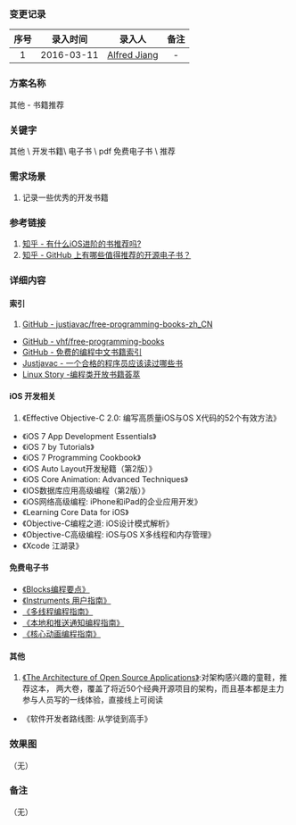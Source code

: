 ### 变更记录

| 序号 | 录入时间 | 录入人 | 备注 |
|:--------:|:--------:|:--------:|:--------:|
| 1 | 2016-03-11 | [Alfred Jiang](https://github.com/viktyz) | - |

### 方案名称

其他 - 书籍推荐

### 关键字

其他 \ 开发书籍\ 电子书 \ pdf 免费电子书 \ 推荐 

### 需求场景

1. 记录一些优秀的开发书籍

### 参考链接

1. [知乎 - 有什么iOS进阶的书推荐吗?](http://www.zhihu.com/question/28491905?sort=created)
2. [知乎 - GitHub 上有哪些值得推荐的开源电子书？](https://www.zhihu.com/question/38836382/answer/79794319?hmsr=toutiao.io&utm_medium=toutiao.io&utm_source=toutiao.io)

### 详细内容

#### 索引

1. [GitHub - justjavac/free-programming-books-zh_CN](https://github.com/justjavac/free-programming-books-zh_CN/blob/master/what-non-programming-books-should-programmers-read.md)
* [GitHub - vhf/free-programming-books](https://github.com/vhf/free-programming-books/blob/master/free-programming-books-zh.md)
* [GitHub - 免费的编程中文书籍索引](https://github.com/justjavac/free-programming-books-zh_CN#python)
* [Justjavac - 一个合格的程序员应该读过哪些书](http://justjavac.com/other/2012/05/15/qualified-programmer-should-read-what-books.html)
* [Linux Story -编程类开放书籍荟萃](https://linuxstory.org/free-chinese-programming-books/)

#### iOS 开发相关

1. 《Effective Objective-C 2.0: 编写高质量iOS与OS X代码的52个有效方法》
* 《iOS 7 App Development Essentials》
* 《iOS 7 by Tutorials》
* 《iOS 7 Programming Cookbook》
* 《iOS Auto Layout开发秘籍（第2版）》
* 《iOS Core Animation: Advanced Techniques》
* 《IOS数据库应用高级编程（第2版）》
* 《iOS网络高级编程: iPhone和iPad的企业应用开发》
* 《Learning Core Data for iOS》
* 《Objective-C编程之道: iOS设计模式解析》
* 《Objective-C高级编程: iOS与OS X多线程和内存管理》
* 《Xcode 江湖录》

#### 免费电子书

* [《Blocks编程要点》](https://viktyz.github.io/_others/ebooks/ebooks/CN_Blocks_Programming_Topics.html)
* [《Instruments 用户指南》](https://viktyz.github.io/_others/ebooks/ebooks/CN_Instruments_User_Guide.html)
* [《多线程编程指南》](https://viktyz.github.io/_others/ebooks/ebooks/CN_Threading_Programming_Guide.html)
* [《本地和推送通知编程指南》](https://viktyz.github.io/_others/ebooks/ebooks/CN_Local_and_Push_Notification_Programming_Guide.html)
* [《核心动画编程指南》](https://viktyz.github.io/_others/ebooks/ebooks/CN_Core_Animation_Programming_Guide.html)

#### 其他

1. [《The Architecture of Open Source Applications》](http://www.aosabook.org/en/index.html):对架构感兴趣的童鞋，推荐这本， 两大卷，覆盖了将近50个经典开源项目的架构，而且基本都是主力参与人员写的一线体验，直接线上可阅读
* 《软件开发者路线图: 从学徒到高手》

### 效果图
（无）

### 备注
（无）
